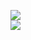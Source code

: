 [![](https://img.shields.io/badge/Made%20With-Github%20Spray-lightgrey.svg?style=for-the-badge&logo=github)](https://github.com/Annihil/github-spray#2444)  
[![](https://i.imgur.com/2DrTn0Z.gif)](https://github.com/Annihil/github-spray)
